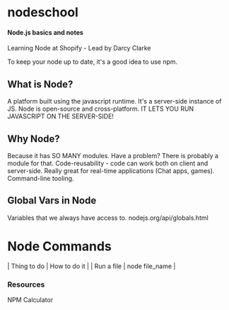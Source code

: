 # nodeschool
#### Node.js basics and notes

Learning Node at Shopify - Lead by Darcy Clarke

To keep your node up to date, it's a good idea to use npm. 

## What is Node?
A platform built using the javascript runtime. It's a server-side instance of JS. 
Node is open-source and cross-platform. IT LETS YOU RUN JAVASCRIPT ON THE SERVER-SIDE!

## Why Node?
Because it has SO MANY modules. Have a problem? There is probably a module for that. 
Code-reusability - code can work both on client and server-side. 
Really great for real-time applications (Chat apps, games). 
Command-line tooling. 

## Global Vars in Node
Variables that we always have access to.
nodejs.org/api/globals.html

# Node Commands

| Thing to do | How to do it | 
| Run a file | node file_name | 


### Resources
NPM Calculator